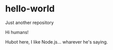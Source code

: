 # hello-world
Just another repository


Hi humans!

Hubot here, I like Node.js... wharever he's saying.

